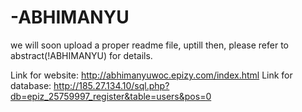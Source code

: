 # -ABHIMANYU
 we will soon upload a proper readme file,
 uptill then, please refer to abstract(!ABHIMANYU) for details.

Link for website:             http://abhimanyuwoc.epizy.com/index.html
Link for database:            http://185.27.134.10/sql.php?db=epiz_25759997_register&table=users&pos=0








